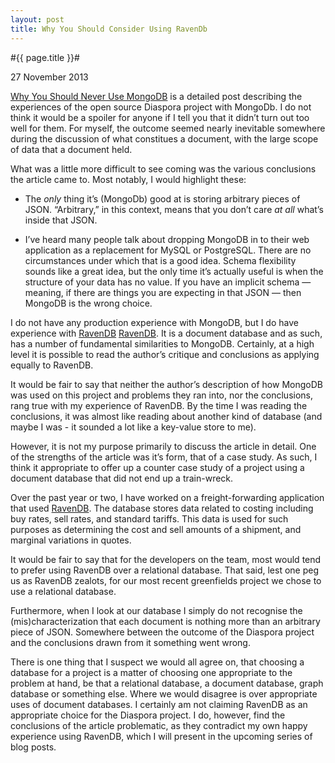 ```yaml
---
layout: post
title: Why You Should Consider Using RavenDb
---
```


#{{ page.title }}#

<p class="meta">27 November 2013</p>

[Why You Should Never Use MongoDB][Mei] is a detailed post describing the experiences of the open source Diaspora project with MongoDb. I do not think it would be a spoiler for anyone if I tell you that it didn’t turn out too well for them. For myself, the outcome seemed nearly inevitable somewhere during the discussion of what constitues a document, with the large scope of data that a document held.

What was a little more difficult to see coming was the various conclusions the article came to. Most notably, I would highlight these: 

* The *only* thing it’s (MongoDb) good at is storing arbitrary pieces of JSON. “Arbitrary,” in this context, means that you don’t care *at all* what’s inside that JSON.

* I’ve heard many people talk about dropping MongoDB in to their web application as a replacement for MySQL or PostgreSQL. There are no circumstances under which that is a good idea. Schema flexibility sounds like a great idea, but the only time it’s actually useful is when the structure of your data has no value. If you have an implicit schema — meaning, if there are things you are expecting in that JSON — then MongoDB is the wrong choice.

I do not have any production experience with MongoDB, but I do have experience with [RavenDB] [RavenDB]. It is a document database and as such, has a number of fundamental similarities to MongoDB. Certainly, at a high level it is possible to read the author’s critique and conclusions as applying equally to RavenDB.

It would be fair to say that neither the author’s description of how MongoDB was used on this project and problems they ran into, nor the conclusions, rang true with my experience of RavenDB. By the time I was reading the conclusions, it was almost like reading about another kind of database (and maybe I was - it sounded a lot like a key-value store to me).

However, it is not my purpose primarily to discuss the article in detail. One of the strengths of the article was it’s form, that of a case study. As such, I think it appropriate to offer up a counter case study of a project using a document database that did not end up a train-wreck.

Over the past year or two, I have worked on a freight-forwarding application that used [RavenDB][RavenDB]. The database stores data related to costing including buy rates, sell rates, and standard tariffs. This data is used for such purposes as determining the cost and sell amounts of a shipment, and marginal variations in quotes.

It would be fair to say that for the developers on the team, most would tend to prefer using RavenDB over a relational database. That said, lest one peg us as RavenDB zealots, for our most recent greenfields project we chose to use a relational database.

Furthermore, when I look at our database I simply do not recognise the (mis)characterization that each document is nothing more than an arbitrary piece of JSON. Somewhere between the outcome of the Diaspora project and the conclusions drawn from it something went wrong.

There is one thing that I suspect we would all agree on, that choosing a database for a project is a matter of choosing one appropriate to the problem at hand, be that a relational database, a document database, graph database or something else. Where we would disagree is over appropriate uses of document databases. I certainly am not claiming RavenDB as an appropriate choice for the Diaspora project. I do, however, find the conclusions of the article problematic, as they contradict my own happy experience using RavenDB, which I will present in the upcoming series of blog posts.

[Mei]: http://www.sarahmei.com/blog/2013/11/11/why-you-should-never-use-mongodb/
[RavenDB]: http://ravendb.net/


